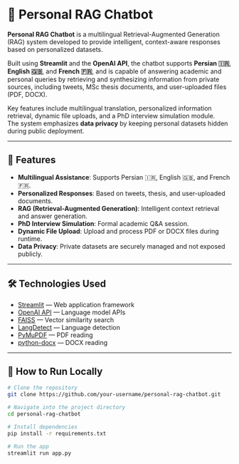 # 🤖 Personal RAG Chatbot

**Personal RAG Chatbot** is a multilingual Retrieval-Augmented Generation (RAG) system developed to provide intelligent, context-aware responses based on personalized datasets.

Built using **Streamlit** and the **OpenAI API**, the chatbot supports **Persian 🇮🇷**, **English 🇬🇧**, and **French 🇫🇷**, and is capable of answering academic and personal queries by retrieving and synthesizing information from private sources, including tweets, MSc thesis documents, and user-uploaded files (PDF, DOCX).

Key features include multilingual translation, personalized information retrieval, dynamic file uploads, and a PhD interview simulation module.  
The system emphasizes **data privacy** by keeping personal datasets hidden during public deployment.

---

## 🚀 Features

- **Multilingual Assistance**: Supports Persian 🇮🇷, English 🇬🇧, and French 🇫🇷.
- **Personalized Responses**: Based on tweets, thesis, and user-uploaded documents.
- **RAG (Retrieval-Augmented Generation)**: Intelligent context retrieval and answer generation.
- **PhD Interview Simulation**: Formal academic Q&A session.
- **Dynamic File Upload**: Upload and process PDF or DOCX files during runtime.
- **Data Privacy**: Private datasets are securely managed and not exposed publicly.

---

## 🛠️ Technologies Used

- [Streamlit](https://streamlit.io/) — Web application framework
- [OpenAI API](https://platform.openai.com/) — Language model APIs
- [FAISS](https://github.com/facebookresearch/faiss) — Vector similarity search
- [LangDetect](https://pypi.org/project/langdetect/) — Language detection
- [PyMuPDF](https://pymupdf.readthedocs.io/) — PDF reading
- [python-docx](https://python-docx.readthedocs.io/) — DOCX reading

---

## 📄 How to Run Locally

```bash
# Clone the repository
git clone https://github.com/your-username/personal-rag-chatbot.git

# Navigate into the project directory
cd personal-rag-chatbot

# Install dependencies
pip install -r requirements.txt

# Run the app
streamlit run app.py

